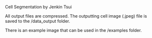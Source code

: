 Cell Segmentation by Jenkin Tsui


All output files are compressed.
The outputting cell image (.jpeg) file is saved to the /data_output folder.

There is an example image that can be used in the /examples folder.
